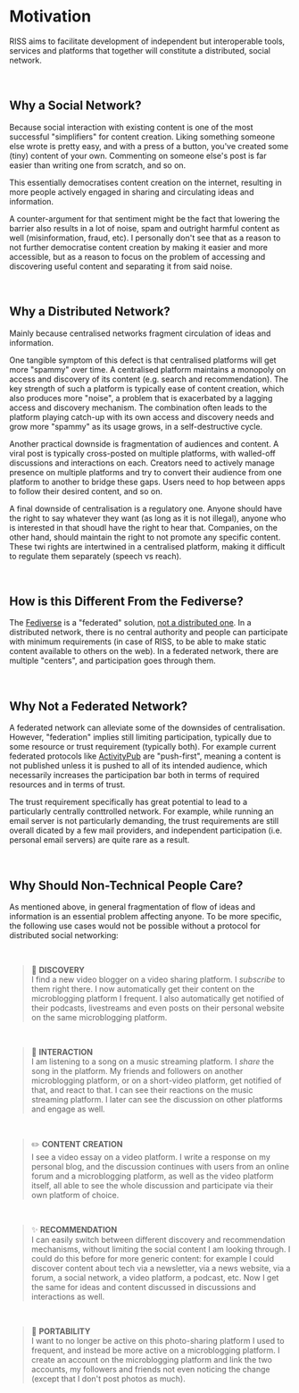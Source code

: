 # Motivation

RISS aims to facilitate development of independent but interoperable tools, services and platforms that together will constitute a distributed, social network.

<br>

## Why a Social Network?

Because social interaction with existing content is one of the most successful "simplifiers" for content creation. Liking something someone else wrote is pretty easy, and with a press of a button, you've created some (tiny) content of your own. Commenting on someone else's post is far easier than writing one from scratch, and so on.

This essentially democratises content creation on the internet, resulting in more people actively engaged in sharing and circulating ideas and information.

A counter-argument for that sentiment might be the fact that lowering the barrier also results in a lot of noise, spam and outright harmful content as well (misinformation, fraud, etc). I personally don't see that as a reason to not further democratise content creation by making it easier and more accessible, but as a reason to focus on the problem of accessing and discovering useful content and separating it from said noise.

<br>

## Why a Distributed Network?

Mainly because centralised networks fragment circulation of ideas and information.

One tangible symptom of this defect is that centralised platforms will get more "spammy" over time. A centralised platform maintains a monopoly on access and discovery of its content (e.g. search and recommendation). The key strength of such a platform is typically ease of content creation, which also produces more "noise", a problem that is exacerbated by a lagging access and discovery mechanism. The combination often leads to the platform playing catch-up with its own access and discovery needs and grow more "spammy" as its usage grows, in a self-destructive cycle.

Another practical downside is fragmentation of audiences and content. A viral post is typically cross-posted on multiple platforms, with walled-off discussions and interactions on each. Creators need to actively manage presence on multiple platforms and try to convert their audience from one platform to another to bridge these gaps. Users need to hop between apps to follow their desired content, and so on.

A final downside of centralisation is a regulatory one. Anyone should have the right to say whatever they want (as long as it is not illegal), anyone who is interested in that shoudl have the right to hear that. Companies, on the other hand, should maintain the right to not promote any specific content. These twi rights are intertwined in a centralised platform, making it difficult to regulate them separately (speech vs reach).

<br>

## How is this Different From the Fediverse?

The [Fediverse][fediverse] is a "federated" solution, [not a distributed one][fed-v-dist]. In a distributed network, there is no central authority and people can participate with minimum requirements (in case of RISS, to be able to make static content available to others on the web). In a federated network, there are multiple "centers", and participation goes through them.

<br>

## Why Not a Federated Network?

A federated network can alleviate some of the downsides of centralisation. However, "federation" implies still limiting participation, typically due to some resource or trust requirement (typically both). For example current federated protocols like [ActivityPub][activity-pub] are "push-first", meaning a content is not published unless it is pushed to all of its intended audience, which necessarily increases the participation bar both in terms of required resources and in terms of trust.

The trust requirement specifically has great potential to lead to a particularly centrally conttrolled network. For example, while running an email server is not particularly demanding, the trust requirements are still overall dicated by a few mail providers, and independent participation (i.e. personal email servers) are quite rare as a result.

<br>

## Why Should Non-Technical People Care?

As mentioned above, in general fragmentation of flow of ideas and information is an essential problem affecting anyone. To be more specific, the following use cases would not be possible without a protocol for distributed social networking:

<br>

> 🧭 **DISCOVERY** \
> I find a new video blogger on a video sharing platform. I _subscribe_ to them right there. I now automatically get their content on the microblogging platform I frequent. I also automatically get notified of their podcasts, livestreams and even posts on their personal website on the same microblogging platform.

<br>

> 💬 **INTERACTION** \
> I am listening to a song on a music streaming platform. I _share_ the song in the platform. My friends and followers on another microblogging platform, or on a short-video platform, get notified of that, and react to that. I can see their reactions on the music streaming platform. I later can see the discussion on other platforms and engage as well.

<br>

> ✏️ **CONTENT CREATION** \
> I see a video essay on a video platform. I write a response on my personal blog, and the discussion continues with users from an online forum and a microblogging platform, as well as the video platform itself, all able to see the whole discussion and participate via their own platform of choice.

<br>

> ✨ **RECOMMENDATION** \
> I can easily switch between different discovery and recommendation mechanisms, without limiting the social content I am looking through. I could do this before for more generic content: for example I could discover content about tech via a newsletter, via a news website, via a forum, a social network, a video platform, a podcast, etc. Now I get the same for ideas and content discussed in discussions and interactions as well.

<br>

> 🧩 **PORTABILITY** \
> I want to no longer be active on this photo-sharing platform I used to frequent, and instead be more active on a microblogging platform. I create an account on the microblogging platform and link the two accounts, my followers and friends not even noticing the change (except that I don't post photos as much).

<br>

[activity-pub]: https://www.w3.org/TR/activitypub/
[fediverse]: https://en.wikipedia.org/wiki/Fediverse
[fed-v-dist]: https://en.wikipedia.org/wiki/Distributed_social_network#Differences_between_distributed_and_federated_networks
